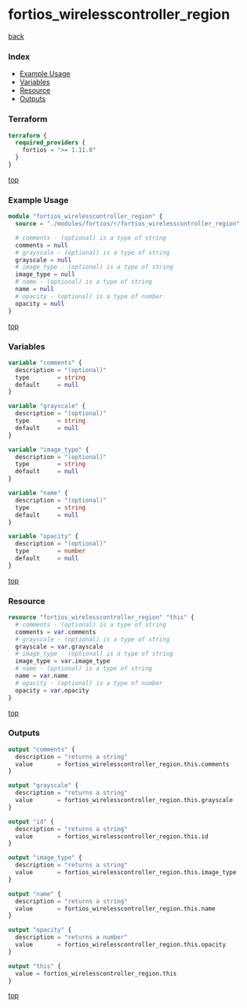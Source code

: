 # fortios_wirelesscontroller_region

[back](../fortios.md)

### Index

- [Example Usage](#example-usage)
- [Variables](#variables)
- [Resource](#resource)
- [Outputs](#outputs)

### Terraform

```terraform
terraform {
  required_providers {
    fortios = ">= 1.11.0"
  }
}
```

[top](#index)

### Example Usage

```terraform
module "fortios_wirelesscontroller_region" {
  source = "./modules/fortios/r/fortios_wirelesscontroller_region"

  # comments - (optional) is a type of string
  comments = null
  # grayscale - (optional) is a type of string
  grayscale = null
  # image_type - (optional) is a type of string
  image_type = null
  # name - (optional) is a type of string
  name = null
  # opacity - (optional) is a type of number
  opacity = null
}
```

[top](#index)

### Variables

```terraform
variable "comments" {
  description = "(optional)"
  type        = string
  default     = null
}

variable "grayscale" {
  description = "(optional)"
  type        = string
  default     = null
}

variable "image_type" {
  description = "(optional)"
  type        = string
  default     = null
}

variable "name" {
  description = "(optional)"
  type        = string
  default     = null
}

variable "opacity" {
  description = "(optional)"
  type        = number
  default     = null
}
```

[top](#index)

### Resource

```terraform
resource "fortios_wirelesscontroller_region" "this" {
  # comments - (optional) is a type of string
  comments = var.comments
  # grayscale - (optional) is a type of string
  grayscale = var.grayscale
  # image_type - (optional) is a type of string
  image_type = var.image_type
  # name - (optional) is a type of string
  name = var.name
  # opacity - (optional) is a type of number
  opacity = var.opacity
}
```

[top](#index)

### Outputs

```terraform
output "comments" {
  description = "returns a string"
  value       = fortios_wirelesscontroller_region.this.comments
}

output "grayscale" {
  description = "returns a string"
  value       = fortios_wirelesscontroller_region.this.grayscale
}

output "id" {
  description = "returns a string"
  value       = fortios_wirelesscontroller_region.this.id
}

output "image_type" {
  description = "returns a string"
  value       = fortios_wirelesscontroller_region.this.image_type
}

output "name" {
  description = "returns a string"
  value       = fortios_wirelesscontroller_region.this.name
}

output "opacity" {
  description = "returns a number"
  value       = fortios_wirelesscontroller_region.this.opacity
}

output "this" {
  value = fortios_wirelesscontroller_region.this
}
```

[top](#index)
